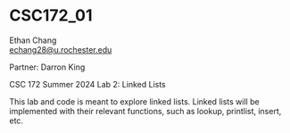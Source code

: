 # CSC172_01

Ethan Chang <br />
echang28@u.rochester.edu

Partner: Darron King

CSC 172 Summer 2024
Lab 2: Linked Lists

This lab and code is meant to explore linked lists. Linked lists will be implemented with their relevant functions, such as lookup, printlist, insert, etc.
